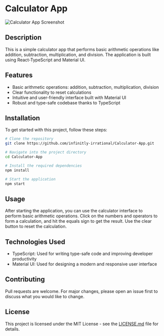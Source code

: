 # Calculator App

![Calculator App Screenshot](link-to-screenshot-if-available)

## Description

This is a simple calculator app that performs basic arithmetic operations like addition, subtraction, multiplication, and division. The application is built using React-TypeScript and Material UI. 

## Features

- Basic arithmetic operations: addition, subtraction, multiplication, division
- Clear functionality to reset calculations
- Intuitive and user-friendly interface built with Material UI
- Robust and type-safe codebase thanks to TypeScript

## Installation

To get started with this project, follow these steps:

```bash
# Clone the repository
git clone https://github.com/infinitly-irrational/Calculator-App.git

# Navigate into the project directory
cd Calculator-App

# Install the required dependencies
npm install

# Start the application
npm start
```


## Usage

After starting the application, you can use the calculator interface to perform basic arithmetic operations. Click on the numbers and operators to form a calculation, and hit the equals sign to get the result. Use the clear button to reset the calculation.

## Technologies Used

- TypeScript: Used for writing type-safe code and improving developer productivity
- Material UI: Used for designing a modern and responsive user interface

## Contributing

Pull requests are welcome. For major changes, please open an issue first to discuss what you would like to change.

## License

This project is licensed under the MIT License - see the [LICENSE.md](LICENSE.md) file for details.
